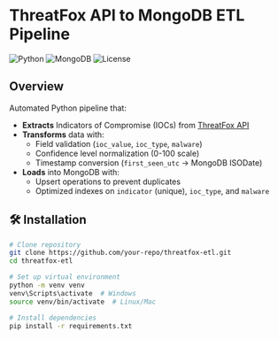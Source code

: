 # ThreatFox API to MongoDB ETL Pipeline

![Python](https://img.shields.io/badge/python-3.8%2B-blue)
![MongoDB](https://img.shields.io/badge/MongoDB-5.0%2B-green)
![License](https://img.shields.io/badge/license-MIT-orange)

## Overview

Automated Python pipeline that:

- **Extracts** Indicators of Compromise (IOCs) from [ThreatFox API](https://threatfox.abuse.ch/export/json/recent/)
- **Transforms** data with:
  - Field validation (`ioc_value`, `ioc_type`, `malware`)
  - Confidence level normalization (0-100 scale)
  - Timestamp conversion (`first_seen_utc` → MongoDB ISODate)
- **Loads** into MongoDB with:
  - Upsert operations to prevent duplicates
  - Optimized indexes on `indicator` (unique), `ioc_type`, and `malware`

## 🛠️ Installation

```bash
# Clone repository
git clone https://github.com/your-repo/threatfox-etl.git
cd threatfox-etl

# Set up virtual environment
python -m venv venv
venv\Scripts\activate  # Windows
source venv/bin/activate  # Linux/Mac

# Install dependencies
pip install -r requirements.txt
```
